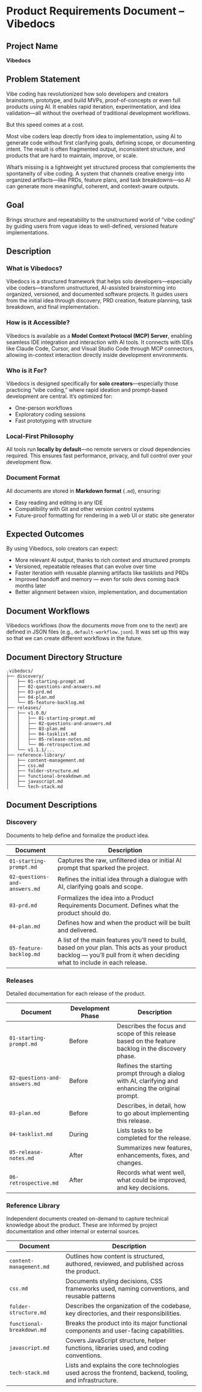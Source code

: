 # Product Requirements Document – Vibedocs

## Project Name

**Vibedocs**

## Problem Statement

Vibe coding has revolutionized how solo developers and creators brainstorm, prototype, and build MVPs, proof-of-concepts or even full products using AI. It enables rapid iteration, experimentation, and idea validation—all without the overhead of traditional development workflows.

But this speed comes at a cost.

Most vibe coders leap directly from idea to implementation, using AI to generate code without first clarifying goals, defining scope, or documenting intent. The result is often fragmented output, inconsistent structure, and products that are hard to maintain, improve, or scale.

What’s missing is a lightweight yet structured process that complements the spontaneity of vibe coding. A system that channels creative energy into organized artifacts—like PRDs, feature plans, and task breakdowns—so AI can generate more meaningful, coherent, and context-aware outputs.

## Goal

Brings structure and repeatability to the unstructured world of “vibe coding” by guiding users from vague ideas to well-defined, versioned feature implementations.

## Description

### What is Vibedocs?

Vibedocs is a structured framework that helps solo developers—especially vibe coders—transform unstructured, AI-assisted brainstorming into organized, versioned, and documented software projects. It guides users from the initial idea through discovery, PRD creation, feature planning, task breakdown, and final implementation.

### How is it Accessible?

Vibedocs is available as a **Model Context Protocol (MCP) Server**, enabling seamless IDE integration and interaction with AI tools. It connects with IDEs like Claude Code, Cursor, and Visual Studio Code through MCP connectors, allowing in-context interaction directly inside development environments.

### Who is it For?

Vibedocs is designed specifically for **solo creators**—especially those practicing “vibe coding,” where rapid ideation and prompt-based development are central. It’s optimized for:

- One-person workflows
- Exploratory coding sessions
- Fast prototyping with structure

### Local-First Philosophy

All tools run **locally by default**—no remote servers or cloud dependencies required. This ensures fast performance, privacy, and full control over your development flow.

### Document Format

All documents are stored in **Markdown format** (`.md`), ensuring:

- Easy reading and editing in any IDE
- Compatibility with Git and other version control systems
- Future-proof formatting for rendering in a web UI or static site generator

## Expected Outcomes

By using Vibedocs, solo creators can expect:
- More relevant AI output, thanks to rich context and structured prompts
- Versioned, repeatable releases that can evolve over time
- Faster iteration with reusable planning artifacts like tasklists and PRDs
- Improved handoff and memory — even for solo devs coming back months later
- Better alignment between vision, implementation, and documentation

## Document Workflows

Vibedocs workflows (how the documents move from one to the next) are defined in JSON files (e.g., `default-workflow.json`).  It was set up this way so that we can create different workflows in the future.

## Document Directory Structure

```
.vibedocs/
├── discovery/
│   ├── 01-starting-prompt.md
│   ├── 02-questions-and-answers.md
│   ├── 03-prd.md
│   ├── 04-plan.md
│   └── 05-feature-backlog.md
├── releases/
│   ├── v1.0.0/
│   │   ├── 01-starting-prompt.md
│   │   ├── 02-questions-and-answers.md
│   │   ├── 03-plan.md
│   │   ├── 04-tasklist.md
│   │   ├── 05-release-notes.md
│   │   └── 06-retrospective.md
│   └── v1.1.1/...
├── reference-library/
│   ├── content-management.md
│   ├── css.md
│   ├── folder-structure.md
│   ├── functional-breakdown.md
│   ├── javascript.md
│   └── tech-stack.md
```

## Document Descriptions

### Discovery
Documents to help define and formalize the product idea.

| Document                   | Description                                                                      |
| -------------------------- | -------------------------------------------------------------------------------- |
| `01-starting-prompt.md` | Captures the raw, unfiltered idea or initial AI prompt that sparked the project. |
| `02-questions-and-answers.md` | Refines the initial idea through a dialogue with AI, clarifying goals and scope. |
| `03-prd.md` | Formalizes the idea into a Product Requirements Document. Defines what the product should do. |
| `04-plan.md` | Defines how and when the product will be built and delivered. |
| `05-feature-backlog.md` | A list of the main features you’ll need to build, based on your plan. This acts as your product backlog — you’ll pull from it when deciding what to include in each release. |


### Releases
Detailed documentation for each release of the product.

| Document           | Development Phase  | Description                                                        |
| ------------------ | ------------------ | ------------------------------------------------------------------ |
| `01-starting-prompt.md` | Before | Describes the focus and scope of this release based on the feature backlog in the discovery phase. |
| `02-questions-and-answers.md` | Before | Refines the starting prompt through a dialog with AI, clarifying and enhancing the original prompt. |
| `03-plan.md` | Before | Describes, in detail, how to go about implementing this release. |
| `04-tasklist.md` | During | Lists tasks to be completed for the release. |
| `05-release-notes.md` | After | Summarizes new features, enhancements, fixes, and changes. |
| `06-retrospective.md` | After | Records what went well, what could be improved, and key decisions. |

<a id="reference-library"></a>
### Reference Library 
Independent documents created on-demand to capture technical knowledge about the product. These are informed by project documentation and other internal or external sources.

| Document           | Description                                                        |
| ------------------ | ------------------------------------------------------------------ |
| `content-management.md` | Outlines how content is structured, authored, reviewed, and published across the product. |
| `css.md` | Documents styling decisions, CSS frameworks used, naming conventions, and reusable patterns  |
| `folder-structure.md` | Describes the organization of the codebase, key directories, and their responsibilities.|
| `functional-breakdown.md` | Breaks the product into its major functional components and user-facing capabilities.|
| `javascript.md` | Covers JavaScript structure, helper functions, libraries used, and coding conventions.|
| `tech-stack.md` | Lists and explains the core technologies used across the frontend, backend, tooling, and infrastructure.|